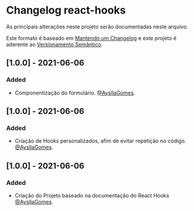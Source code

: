 # Changelog react-hooks

As principais alterações neste projeto serão documentadas neste arquivo.

Este formato é baseado em [Mantendo um Changelog](http://keepachangelog.com/en/1.0.0/)
e este projeto é aderente ao [Versionamento Semântico](http://semver.org/spec/v2.0.0.html).

<!--
    Types of changes
    #### Added - for new features.
    #### Changed - for changes in existing functionality.
    #### Deprecated - for soon-to-be removed features.
    #### Removed - for now removed features.
    #### Fixed - for any bug fixes.
    #### Security - in case of vulnerabilities.
-->
## [1.0.0] - 2021-06-06
### Added
- Componentização do formulário. [@AysllaGomes](https://github.com/AysllaGomes).

## [1.0.0] - 2021-06-06
### Added
- Criação de Hooks personalizados, afim de evitar repetição no código. [@AysllaGomes](https://github.com/AysllaGomes).

## [1.0.0] - 2021-06-06
### Added
- Criação do Projeto baseado na documentação do React Hooks [@AysllaGomes](https://github.com/AysllaGomes).
